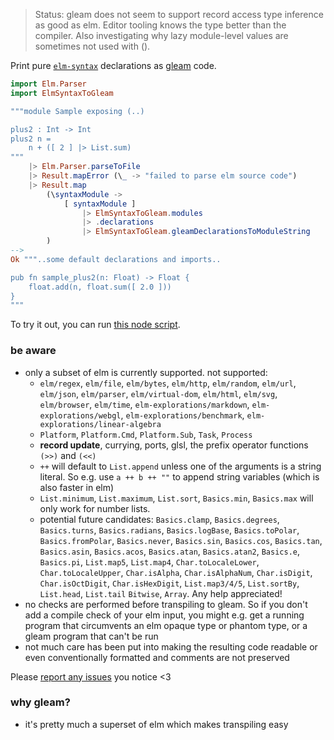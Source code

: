 > Status: gleam does not seem to support record access type inference as good as elm.
Editor tooling knows the type better than the compiler.
> Also investigating why lazy module-level values are sometimes not used with ().

Print pure [`elm-syntax`](https://dark.elm.dmy.fr/packages/stil4m/elm-syntax/latest/) declarations as
[gleam](https://gleam.run/) code.

```elm
import Elm.Parser
import ElmSyntaxToGleam

"""module Sample exposing (..)

plus2 : Int -> Int
plus2 n =
    n + ([ 2 ] |> List.sum)
"""
    |> Elm.Parser.parseToFile
    |> Result.mapError (\_ -> "failed to parse elm source code")
    |> Result.map
        (\syntaxModule ->
            [ syntaxModule ]
                |> ElmSyntaxToGleam.modules
                |> .declarations
                |> ElmSyntaxToGleam.gleamDeclarationsToModuleString
        )
-->
Ok """..some default declarations and imports..

pub fn sample_plus2(n: Float) -> Float {
    float.add(n, float.sum([ 2.0 ]))
}
"""
```

To try it out, you can
run [this node script](https://github.com/lue-bird/elm-syntax-to-gleam/tree/main/node-elm-to-gleam).

### be aware

-   only a subset of elm is currently supported. not supported:
    -   `elm/regex`, `elm/file`, `elm/bytes`, `elm/http`, `elm/random`, `elm/url`, `elm/json`, `elm/parser`, `elm/virtual-dom`,
        `elm/html`, `elm/svg`, `elm/browser`, `elm/time`, `elm-explorations/markdown`, `elm-explorations/webgl`, `elm-explorations/benchmark`, `elm-explorations/linear-algebra`
    -   `Platform`, `Platform.Cmd`, `Platform.Sub`, `Task`, `Process`
    -   **record update**, currying, ports, glsl, the prefix operator functions `(>>)` and `(<<)`
    -   `++` will default to `List.append` unless one of the arguments is a string literal. So e.g. use `a ++ b ++ ""` to append string variables (which is also faster in elm)
    - `List.minimum`, `List.maximum`, `List.sort`, `Basics.min`, `Basics.max` will only work for number lists.
    -   potential future candidates: `Basics.clamp`, `Basics.degrees`, `Basics.turns`,
        `Basics.radians`, `Basics.logBase`, `Basics.toPolar`, `Basics.fromPolar`, `Basics.never`, `Basics.sin`, `Basics.cos`, `Basics.tan`, `Basics.asin`, `Basics.acos`, `Basics.atan`, `Basics.atan2`, `Basics.e`, `Basics.pi`, `List.map5`, `List.map4`, `Char.toLocaleLower`, `Char.toLocaleUpper`, `Char.isAlpha`, `Char.isAlphaNum`, `Char.isDigit`, `Char.isOctDigit`, `Char.isHexDigit`, `List.map3/4/5`, `List.sortBy`, `List.head`, `List.tail` `Bitwise`, `Array`. Any help appreciated!
-   no checks are performed before transpiling to gleam. So if you don't add a compile check of your elm input,
    you might e.g. get a running program that circumvents an elm opaque type or phantom type, or a gleam program that can't be run
-   not much care has been put into making the resulting code readable or even conventionally formatted
    and comments are not preserved

Please [report any issues](https://github.com/lue-bird/elm-syntax-to-gleam/issues/new) you notice <3

### why gleam?
-   it's pretty much a superset of elm which makes transpiling easy
